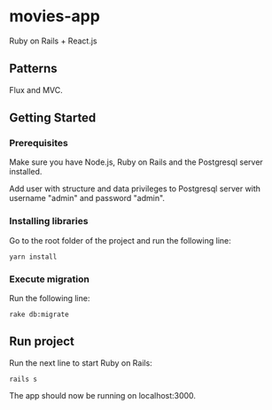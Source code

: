 # movies-app

Ruby on Rails + React.js

## Patterns

Flux and MVC.

## Getting Started

### Prerequisites

Make sure you have Node.js, Ruby on Rails and the Postgresql server installed.

Add user with structure and data privileges to Postgresql server with username "admin" and password "admin".

### Installing libraries

Go to the root folder of the project and run the following line:

```
yarn install
```

### Execute migration

Run the following line:

```
rake db:migrate
```

## Run project

Run the next line to start Ruby on Rails:

```
rails s
```

The app should now be running on localhost:3000.
